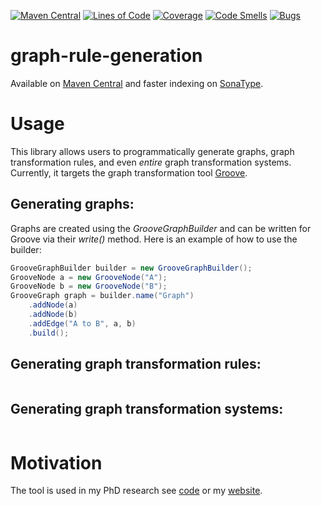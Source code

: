 [![Maven Central](https://maven-badges.herokuapp.com/maven-central/io.github.timKraeuter/graph-rule-generation/badge.svg)](https://mvnrepository.com/artifact/io.github.timKraeuter/graph-rule-generation)
[![Lines of Code](https://sonarcloud.io/api/project_badges/measure?project=timKraeuter_graph-rule-generation&metric=ncloc)](https://sonarcloud.io/summary/new_code?id=timKraeuter_graph-rule-generation)
[![Coverage](https://sonarcloud.io/api/project_badges/measure?project=timKraeuter_graph-rule-generation&metric=coverage)](https://sonarcloud.io/summary/new_code?id=timKraeuter_graph-rule-generation)
[![Code Smells](https://sonarcloud.io/api/project_badges/measure?project=timKraeuter_graph-rule-generation&metric=code_smells)](https://sonarcloud.io/summary/new_code?id=timKraeuter_graph-rule-generation)
[![Bugs](https://sonarcloud.io/api/project_badges/measure?project=timKraeuter_graph-rule-generation&metric=bugs)](https://sonarcloud.io/summary/new_code?id=timKraeuter_graph-rule-generation)

# graph-rule-generation

Available on [Maven Central](https://mvnrepository.com/artifact/io.github.timKraeuter/graph-rule-generation) and faster indexing on [SonaType](https://central.sonatype.com/artifact/io.github.timKraeuter/graph-rule-generation).

# Usage

This library allows users to programmatically generate graphs, graph transformation rules, and even _entire_ graph transformation systems. Currently, it targets the graph transformation tool [Groove](https://groove.ewi.utwente.nl/).

## Generating graphs:
Graphs are created using the _GrooveGraphBuilder_ and can be written for Groove via their _write()_ method. 
Here is an example of how to use the builder:
```java
GrooveGraphBuilder builder = new GrooveGraphBuilder();
GrooveNode a = new GrooveNode("A");
GrooveNode b = new GrooveNode("B");
GrooveGraph graph = builder.name("Graph")
    .addNode(a)
    .addNode(b)
    .addEdge("A to B", a, b)
    .build();
```

## Generating graph transformation rules:

```java

```

## Generating graph transformation systems:

```java

```

# Motivation

The tool is used in my PhD research see [code](https://github.com/timKraeuter/Rewrite_Rule_Generation) or my [website](https://timkraeuter.com/about/).
